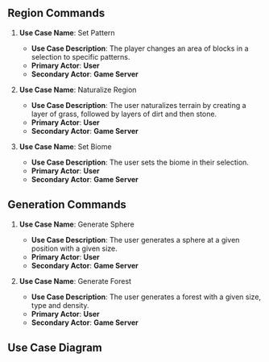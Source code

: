 ## **Region Commands**

1. **Use Case Name**: Set Pattern

   - **Use Case Description**: The player changes an area of blocks in a selection to specific patterns. 
   - **Primary Actor**: **User**
   - **Secondary Actor**: **Game Server**

2. **Use Case Name**: Naturalize Region

   - **Use Case Description**: The user naturalizes terrain by creating a layer of grass, followed by layers of dirt and then stone.
   - **Primary Actor**: **User**
   - **Secondary Actor**: **Game Server**
   
3. **Use Case Name**: Set Biome

   - **Use Case Description**: The user sets the biome in their selection.
   - **Primary Actor**: **User**
   - **Secondary Actor**: **Game Server**

## **Generation Commands**

1. **Use Case Name**: Generate Sphere

   - **Use Case Description**: The user generates a sphere at a given position with a given size.
   - **Primary Actor**: **User**
   - **Secondary Actor**: **Game Server**

2. **Use Case Name**: Generate Forest

   - **Use Case Description**: The user generates a forest with a given size, type and density.
   - **Primary Actor**: **User**
   - **Secondary Actor**: **Game Server**


## **Use Case Diagram**
